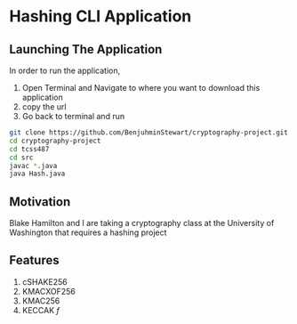 # Hashing CLI Application

## Launching The Application

In order to run the application, 
1. Open Terminal and Navigate to where you want to download this application
2. copy the url
3. Go back to terminal and run 
```bash
git clone https://github.com/BenjuhminStewart/cryptography-project.git
cd cryptography-project
cd tcss487
cd src
javac *.java
java Hash.java
```

## Motivation

Blake Hamilton and I are taking a cryptography class at the University of Washington that requires a hashing project

## Features

1. cSHAKE256
2. KMACXOF256
3. KMAC256
4. KECCAK *f*
